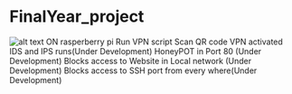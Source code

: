 # FinalYear_project
![alt text](https://www.raspberrypi.com/app/uploads/2022/02/COLOUR-Raspberry-Pi-Symbol-Registered.png)
ON rasperberry pi
Run VPN script 
Scan QR code
VPN activated
IDS and IPS runs(Under Development)
HoneyPOT in Port 80 (Under Development)
Blocks access to Website in Local network (Under Development)
Blocks access to SSH port from every where(Under Development)
